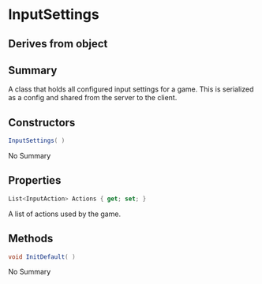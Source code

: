 # InputSettings

## Derives from object

## Summary

A class that holds all configured input settings for a game.
This is serialized as a config and shared from the server to the client.
## Constructors

```c#
InputSettings( ) 
```
No Summary
## Properties

```c#
List<InputAction> Actions { get; set; } 
```
A list of actions used by the game.
## Methods

```c#
void InitDefault( ) 
```
No Summary
